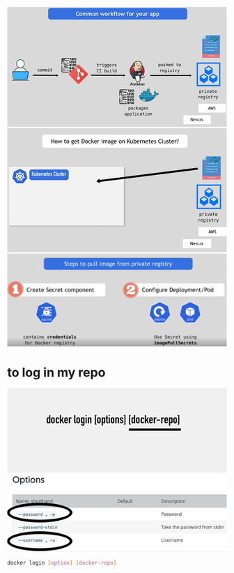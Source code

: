![Alt text](image.png)
![Alt text](image-1.png)
![Alt text](image-2.png)
 # to log in my repo
 ![Alt text](image-3.png)
 ```bash
 docker login [option] [docker-repo]
 ```
  

